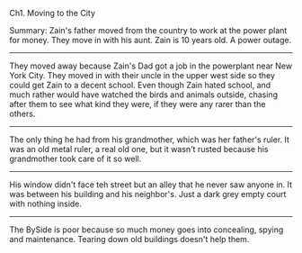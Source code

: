 Ch1. Moving to the City

Summary: Zain's father moved from the country to work at the power plant for money. They move in with his aunt. Zain is 10 years old. A power outage.

--------------------------------

They moved away because Zain's Dad got a job in the powerplant near New York City. They moved in with their uncle in the upper west side so they could get Zain to a decent school. Even though Zain hated school, and much rather would have watched the birds and animals outside, chasing after them to see what kind they were, if they were any rarer than the others. 


----

The only thing he had from his grandmother, which was her father's ruler. It was an old metal ruler, a real old one, but it wasn't rusted because his grandmother took care of it so well.



-----

His window didn't face teh street but an alley that he never saw anyone in. It was between his building and his neighbor's. Just a dark grey empty court with nothing inside.

------

The BySide is poor because so much money goes into concealing, spying and maintenance. Tearing down old buildings doesn't help them.